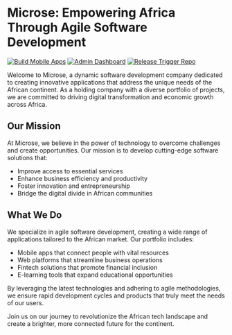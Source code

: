 # Microse: Empowering Africa Through Agile Software Development

[![Build Mobile Apps](https://github.com/arimmadev/microse/actions/workflows/mobile.yml/badge.svg)](https://github.com/arimmadev/microse/actions/workflows/mobile.yml)
[![Admin Dashboard](https://github.com/arimmadev/microse/actions/workflows/dashboard.yml/badge.svg?branch=main)](https://github.com/arimmadev/microse/actions/workflows/dashboard.yml)
[![Release Trigger Repo](https://github.com/arimmadev/microse/actions/workflows/actions.release-trigger.yml/badge.svg)](https://github.com/arimmadev/microse/actions/workflows/actions.release-trigger.yml)
 

Welcome to Microse, a dynamic software development company dedicated to creating innovative applications that address the unique needs of the African continent. As a holding company with a diverse portfolio of projects, we are committed to driving digital transformation and economic growth across Africa.

## Our Mission

At Microse, we believe in the power of technology to overcome challenges and create opportunities. Our mission is to develop cutting-edge software solutions that:

- Improve access to essential services
- Enhance business efficiency and productivity
- Foster innovation and entrepreneurship
- Bridge the digital divide in African communities

## What We Do

We specialize in agile software development, creating a wide range of applications tailored to the African market. Our portfolio includes:

- Mobile apps that connect people with vital resources
- Web platforms that streamline business operations
- Fintech solutions that promote financial inclusion
- E-learning tools that expand educational opportunities

By leveraging the latest technologies and adhering to agile methodologies, we ensure rapid development cycles and products that truly meet the needs of our users.

Join us on our journey to revolutionize the African tech landscape and create a brighter, more connected future for the continent.

